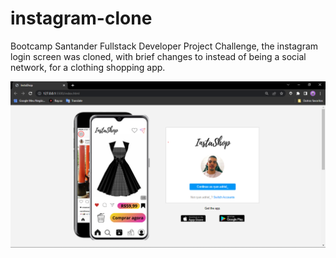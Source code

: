 # instagram-clone
Bootcamp Santander Fullstack Developer Project Challenge, the instagram login screen was cloned, with brief changes to instead of being a social network, for a clothing shopping app.

<img src="/img/imagemDoProjeto.png" />
